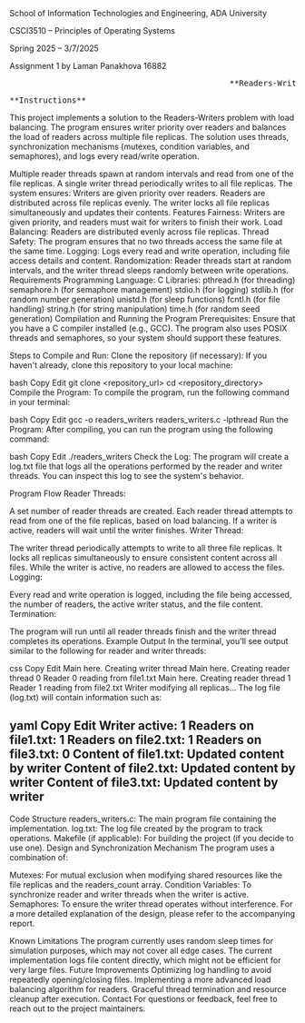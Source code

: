 School of Information Technologies and Engineering, ADA University

CSCI3510 – Principles of Operating Systems 

Spring 2025 – 3/7/2025

Assignment 1 by Laman Panakhova 16882

<pre>
                                              **Readers-Writers Problem with Load Balancing**
</pre>

<pre>
**Instructions**
</pre>


This project implements a solution to the Readers-Writers problem with load balancing. 
The program ensures writer priority over readers and balances the load of readers across multiple file replicas. 
The solution uses threads, synchronization mechanisms (mutexes, condition variables, and semaphores), and logs every read/write operation.


Multiple reader threads spawn at random intervals and read from one of the file replicas.
A single writer thread periodically writes to all file replicas.
The system ensures:
Writers are given priority over readers.
Readers are distributed across file replicas evenly.
The writer locks all file replicas simultaneously and updates their contents.
Features
Fairness: Writers are given priority, and readers must wait for writers to finish their work.
Load Balancing: Readers are distributed evenly across file replicas.
Thread Safety: The program ensures that no two threads access the same file at the same time.
Logging: Logs every read and write operation, including file access details and content.
Randomization: Reader threads start at random intervals, and the writer thread sleeps randomly between write operations.
Requirements
Programming Language: C
Libraries:
pthread.h (for threading)
semaphore.h (for semaphore management)
stdio.h (for logging)
stdlib.h (for random number generation)
unistd.h (for sleep functions)
fcntl.h (for file handling)
string.h (for string manipulation)
time.h (for random seed generation)
Compilation and Running the Program
Prerequisites:
Ensure that you have a C compiler installed (e.g., GCC). The program also uses POSIX threads and semaphores, so your system should support these features.

Steps to Compile and Run:
Clone the repository (if necessary): If you haven't already, clone this repository to your local machine:

bash
Copy
Edit
git clone <repository_url>
cd <repository_directory>
Compile the Program: To compile the program, run the following command in your terminal:

bash
Copy
Edit
gcc -o readers_writers readers_writers.c -lpthread
Run the Program: After compiling, you can run the program using the following command:

bash
Copy
Edit
./readers_writers
Check the Log: The program will create a log.txt file that logs all the operations performed by the reader and writer threads. You can inspect this log to see the system's behavior.

Program Flow
Reader Threads:

A set number of reader threads are created.
Each reader thread attempts to read from one of the file replicas, based on load balancing.
If a writer is active, readers will wait until the writer finishes.
Writer Thread:

The writer thread periodically attempts to write to all three file replicas.
It locks all replicas simultaneously to ensure consistent content across all files.
While the writer is active, no readers are allowed to access the files.
Logging:

Every read and write operation is logged, including the file being accessed, the number of readers, the active writer status, and the file content.
Termination:

The program will run until all reader threads finish and the writer thread completes its operations.
Example Output
In the terminal, you'll see output similar to the following for reader and writer threads:

css
Copy
Edit
Main here. Creating writer thread
Main here. Creating reader thread 0
Reader 0 reading from file1.txt
Main here. Creating reader thread 1
Reader 1 reading from file2.txt
Writer modifying all replicas...
The log file (log.txt) will contain information such as:

yaml
Copy
Edit
Writer active: 1
Readers on file1.txt: 1
Readers on file2.txt: 1
Readers on file3.txt: 0
Content of file1.txt: Updated content by writer
Content of file2.txt: Updated content by writer
Content of file3.txt: Updated content by writer
-----------------------------
Code Structure
readers_writers.c: The main program file containing the implementation.
log.txt: The log file created by the program to track operations.
Makefile (if applicable): For building the project (if you decide to use one).
Design and Synchronization Mechanism
The program uses a combination of:

Mutexes: For mutual exclusion when modifying shared resources like the file replicas and the readers_count array.
Condition Variables: To synchronize reader and writer threads when the writer is active.
Semaphores: To ensure the writer thread operates without interference.
For a more detailed explanation of the design, please refer to the accompanying report.

Known Limitations
The program currently uses random sleep times for simulation purposes, which may not cover all edge cases.
The current implementation logs file content directly, which might not be efficient for very large files.
Future Improvements
Optimizing log handling to avoid repeatedly opening/closing files.
Implementing a more advanced load balancing algorithm for readers.
Graceful thread termination and resource cleanup after execution.
Contact
For questions or feedback, feel free to reach out to the project maintainers.
